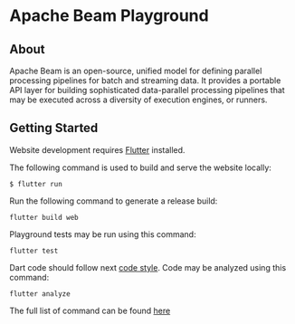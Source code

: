 # Apache Beam Playground

## About 

Apache Beam is an open-source, unified model for defining parallel processing pipelines for batch and streaming data.
It provides a portable API layer for building sophisticated data-parallel processing pipelines that may be executed across a diversity of execution engines, or runners.

## Getting Started

Website development requires [Flutter](https://flutter.dev/docs/get-started/install) installed.

The following command is used to build and serve the website locally:

`$ flutter run`

Run the following command to generate a release build:

`flutter build web`

Playground tests may be run using this command:

`flutter test`

Dart code should follow next [code style](https://dart-lang.github.io/linter/lints/index.html). Code may be analyzed using this command:

`flutter analyze`

The full list of command can be found [here](https://flutter.dev/docs/reference/flutter-cli)
